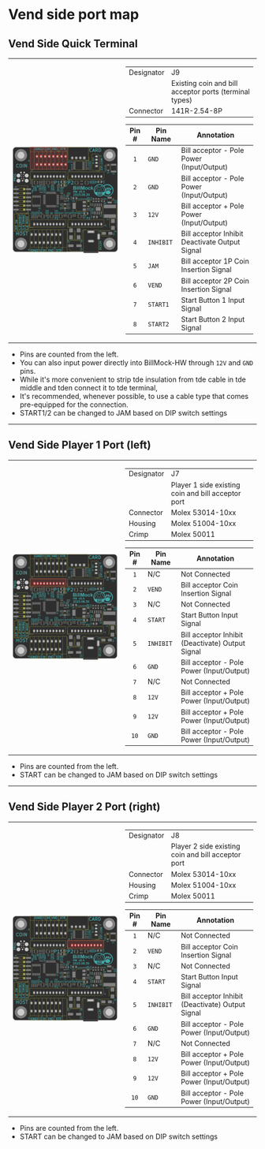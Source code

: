 <!--
SPDX-FileCopyrightText: © 2023 Jinwoo Park (pmnxis@gmail.com)

SPDX-License-Identifier: MIT OR Apache-2.0
-->

# Vend side port map

## Vend Side Quick Terminal
<table>
<tr>
<td>

![J9](./images/pcb_0v4_port/J9.png)
</td>
<td>

|                |                |
| -------------- | -------------- |
| Designator     | J9  |
|                | Existing coin and bill acceptor ports (terminal types)<!--실존하는 코인기 / 지폐기 포트 (터미널 타입)--> |
| Connector      | 141R-2.54-8P |

| **Pin #** | **Pin Name** | Annotation                               |
| :-------: | ------------ | ---------------------------------------- |
| `1`       | `GND`        | Bill acceptor - Pole Power (Input/Output) |
| `2`       | `GND`        | Bill acceptor - Pole Power (Input/Output) |
| `3`       | `12V`        | Bill acceptor + Pole Power (Input/Output) |
| `4`       | `INHIBIT`    | Bill acceptor Inhibit Deactivate Output Signal |
| `5`       | `JAM`        | Bill acceptor 1P Coin Insertion Signal         |
| `6`       | `VEND`       | Bill acceptor 2P Coin Insertion Signal         |
| `7`       | `START1`     | Start Button 1 Input Signal                    |
| `8`       | `START2`     | Start Button 2 Input Signal                    |

<!--
| **Pin #** | **Pin Name**   | Anotation |
| :-------: | -------------- | --------- |
| `1`       | `GND`  |  코인기/지폐기 -극 전원 입력/출력. 제품 -극 전원 |
| `2`       | `GND`  |  코인기/지폐기 -극 전원 입력/출력. 제품 -극 전원 |
| `3`       | `12V`  |  코인기/지폐기 +극 전원 입력/출력, 제품 +극 전원 |
| `4`       | `INHIBIT`  | 코인기/지폐기 입수금지(비활성화) 출력 신호 |
| `5`       | `JAM`  | 코인기/지폐기 1P 진권 입력 신호 |
| `6`       | `VEND` | 코인기/지폐기 2P 진권 입력 신호 |
| `7`       | `START1` | 스타트 버튼 1 입력 신호 |
| `8`       | `START2` | 스타트 버튼 2 입력 신호 |
-->

</td></tr>
</table>

- Pins are counted from the left.
- You can also input power directly into BillMock-HW through `12V` and `GND` pins.
- While it's more convenient to strip tde insulation from tde cable in tde middle and tden connect it to tde terminal,
- It's recommended, whenever possible, to use a cable type that comes pre-equipped for the connection.
- START1/2 can be changed to JAM based on DIP switch settings
<!--
- Pin# 왼쪽 부터 카운트함
- `12V`, `GND`로 BillMock-HW 자체의 전원을 입력받을 수 도 있습니다.
- 터미널 단자는 중간에 케이블을 끊어서 피복을 벋긴다음에 연결할 때에 용이하나,
- 가급적이면 케이블 타입을 구비하여 사용하는 것을 권장합니다.
- START1/2 는 DIP Switch설정에 따라 JAM으로 변경 가능합니다.
-->

------------

## Vend Side Player 1 Port (left)
<table>
<tr>
<td>

![J7](./images/pcb_0v4_port/J7.png)
</td>
<td>

|                |                |
| -------------- | -------------- |
| Designator     | J7  |
|                | Player 1 side existing <br/>coin and bill acceptor port<!--Player 1 - 실존하는 코인기 / 지폐기 포트 (터미널 타입)--> |
| Connector      | Molex 53014-10xx |
| Housing        | Molex 51004-10xx |
| Crimp          | Molex 50011 |

| **Pin #** | **Pin Name** | Annotation                                     |
| :-------: | ------------ | ---------------------------------------------- |
| `1`       | N/C          | Not Connected                                  |
| `2`       | `VEND`       | Bill acceptor Coin Insertion Signal      |
| `3`       | N/C          | Not Connected                                  |
| `4`       | `START`      | Start Button Input Signal                      |
| `5`       | `INHIBIT`    | Bill acceptor Inhibit (Deactivate) Output Signal |
| `6`       | `GND`        | Bill acceptor - Pole Power (Input/Output) |
| `7`       | N/C          | Not Connected                             |
| `8`       | `12V`        | Bill acceptor + Pole Power (Input/Output) |
| `9`       | `12V`        | Bill acceptor + Pole Power (Input/Output) |
| `10`      | `GND`        | Bill acceptor - Pole Power (Input/Output) |
<!--
| **Pin #** | **Pin Name**   | Anotation |
| :-------: | -------------- | --------- |
| `1`       | N/C    |  |
| `2`       | `VEND` | 코인기/지폐기 진권 입력 신호 |
| `3`       | N/C    |  |
| `4`       | `START`| 스타트 버튼 입력 신호 |
| `5`       | `INHIBIT`| 코인기/지폐기 입수금지(비활성화) 출력 신호 |
| `6`       | `GND`  |  코인기/지폐기 -극 전원 입력/출력. 제품 -극 전원 |
| `7`       | N/C    |  |
| `8`       | `12V`  |  코인기/지폐기 +극 전원 입력/출력, 제품 +극 전원 |
| `9`       | `12V`  |  코인기/지폐기 +극 전원 입력/출력, 제품 +극 전원 |
| `10`      | `GND`  |  코인기/지폐기 -극 전원 입력/출력. 제품 -극 전원 |
-->

</td></tr>
</table>

- Pins are counted from the left.
- START can be changed to JAM based on DIP switch settings

------------

## Vend Side Player 2 Port (right)
<table>
<tr>
<td>

![J8](./images/pcb_0v4_port/J8.png)
</td>
<td>

|                |                |
| -------------- | -------------- |
| Designator     | J8  |
|                | Player 2 side existing <br/>coin and bill acceptor port<!--Player 2 - 실존하는 코인기 / 지폐기 포트 (터미널 타입)--> |
| Connector      | Molex 53014-10xx |
| Housing        | Molex 51004-10xx |
| Crimp          | Molex 50011 |

| **Pin #** | **Pin Name** | Annotation                                     |
| :-------: | ------------ | ---------------------------------------------- |
| `1`       | N/C          | Not Connected                                  |
| `2`       | `VEND`       | Bill acceptor Coin Insertion Signal      |
| `3`       | N/C          | Not Connected                                  |
| `4`       | `START`      | Start Button Input Signal                      |
| `5`       | `INHIBIT`    | Bill acceptor Inhibit (Deactivate) Output Signal |
| `6`       | `GND`        | Bill acceptor - Pole Power (Input/Output) |
| `7`       | N/C          | Not Connected                             |
| `8`       | `12V`        | Bill acceptor + Pole Power (Input/Output) |
| `9`       | `12V`        | Bill acceptor + Pole Power (Input/Output) |
| `10`      | `GND`        | Bill acceptor - Pole Power (Input/Output) |
<!--
| **Pin #** | **Pin Name**   | Anotation |
| :-------: | -------------- | --------- |
| `1`       | N/C    |  |
| `2`       | `VEND` | 코인기/지폐기 진권 입력 신호 |
| `3`       | N/C    |  |
| `4`       | `START`| 스타트 버튼 입력 신호 |
| `5`       | `INHIBIT`| 코인기/지폐기 입수금지(비활성화) 출력 신호 |
| `6`       | `GND`  |  코인기/지폐기 -극 전원 입력/출력. 제품 -극 전원 |
| `7`       | N/C    |  |
| `8`       | `12V`  |  코인기/지폐기 +극 전원 입력/출력, 제품 +극 전원 |
| `9`       | `12V`  |  코인기/지폐기 +극 전원 입력/출력, 제품 +극 전원 |
| `10`      | `GND`  |  코인기/지폐기 -극 전원 입력/출력. 제품 -극 전원 |
-->

</td></tr>
</table>

- Pins are counted from the left.
- START can be changed to JAM based on DIP switch settings